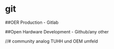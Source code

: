 # git
##OER Production - Gitlab

##Open Hardware Development - Github/any other

//# community
analog TUHH und OEM umfeld
